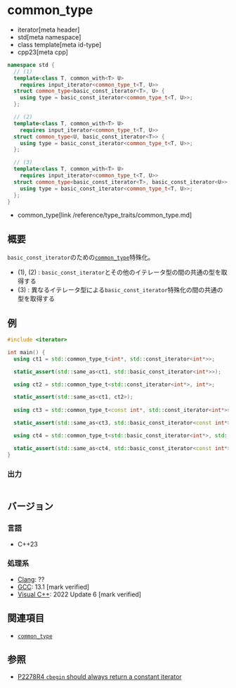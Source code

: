 # common_type
* iterator[meta header]
* std[meta namespace]
* class template[meta id-type]
* cpp23[meta cpp]

```cpp
namespace std {
  // (1)
  template<class T, common_with<T> U>
    requires input_iterator<common_type_t<T, U>>
  struct common_type<basic_const_iterator<T>, U> {
    using type = basic_const_iterator<common_type_t<T, U>>;
  };

  // (2)
  template<class T, common_with<T> U>
    requires input_iterator<common_type_t<T, U>>
  struct common_type<U, basic_const_iterator<T>> {
    using type = basic_const_iterator<common_type_t<T, U>>;
  };

  // (3)
  template<class T, common_with<T> U>
    requires input_iterator<common_type_t<T, U>>
  struct common_type<basic_const_iterator<T>, basic_const_iterator<U>> {
    using type = basic_const_iterator<common_type_t<T, U>>;
  };
}
```
* common_type[link /reference/type_traits/common_type.md]

## 概要

`basic_const_iterator`のための[`common_type`](/reference/type_traits/common_type.md)特殊化。

- (1), (2) : `basic_const_iterator`とその他のイテレータ型の間の共通の型を取得する
- (3) : 異なるイテレータ型による`basic_const_iterator`特殊化の間の共通の型を取得する

## 例
```cpp example
#include <iterator>

int main() {
  using ct1 = std::common_type_t<int*, std::const_iterator<int*>>;

  static_assert(std::same_as<ct1, std::basic_const_iterator<int*>>);

  using ct2 = std::common_type_t<std::const_iterator<int*>, int*>;

  static_assert(std::same_as<ct1, ct2>);
  
  using ct3 = std::common_type_t<const int*, std::const_iterator<int*>>;

  static_assert(std::same_as<ct3, std::basic_const_iterator<const int*>>);

  using ct4 = std::common_type_t<std::basic_const_iterator<int*>, std::basic_const_iterator<const int*>>;

  static_assert(std::same_as<ct4, std::basic_const_iterator<const int*>>);
}
```

### 出力
```
```

## バージョン
### 言語
- C++23

### 処理系
- [Clang](/implementation.md#clang): ??
- [GCC](/implementation.md#gcc): 13.1 [mark verified]
- [Visual C++](/implementation.md#visual_cpp): 2022 Update 6 [mark verified]

## 関連項目

- [`common_type`](/reference/type_traits/common_type.md)

## 参照

- [P2278R4 `cbegin` should always return a constant iterator](https://www.open-std.org/jtc1/sc22/wg21/docs/papers/2022/p2278r4.html)
